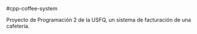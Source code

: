 #cpp-coffee-system

Proyecto de Programación 2 de la USFQ, un sistema de facturación de una cafetería.
